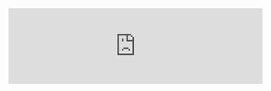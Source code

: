 <iframe onload="this.height=document.documentElement.clientWidth;" src="https://MHDH.PJ568.eu.org" title="MHDH维基" style="position:relative;width:100%;top:0" frameborder="0"></iframe>
